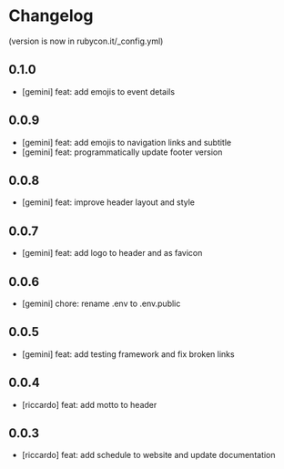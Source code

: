 # Changelog

(version is now in rubycon.it/_config.yml)

## 0.1.0

* [gemini] feat: add emojis to event details

## 0.0.9

* [gemini] feat: add emojis to navigation links and subtitle
* [gemini] feat: programmatically update footer version

## 0.0.8

* [gemini] feat: improve header layout and style

## 0.0.7

* [gemini] feat: add logo to header and as favicon

## 0.0.6

* [gemini] chore: rename .env to .env.public

## 0.0.5

* [gemini] feat: add testing framework and fix broken links

## 0.0.4

* [riccardo] feat: add motto to header

## 0.0.3

* [riccardo] feat: add schedule to website and update documentation